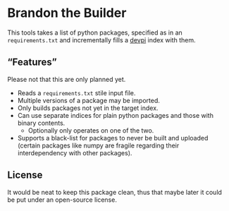 Brandon the Builder
===================

This tools takes a list of python packages, specified as in an `requirements.txt` and incrementally fills a
[devpi](http://doc.devpi.net/latest/) index with them.

“Features”
----------

Please not that this are only planned yet.

 * Reads a `requirements.txt` stile input file.
 * Multiple versions of a package may be imported.
 * Only builds packages not yet in the target index.
 * Can use separate indices for plain python packages and those with binary contents.
    - Optionally only operates on one of the two.
 * Supports a black-list for packages to never be built and uploaded (certain packages like numpy are fragile regarding
   their interdependency with other packages).

License
-------

It would be neat to keep this package clean, thus that maybe later it could be put under an open-source license.